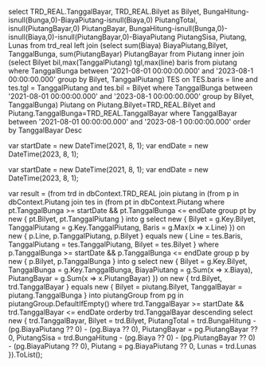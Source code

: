 select TRD_REAL.TanggalBayar, TRD_REAL.Bilyet as Bilyet,
BungaHitung-isnull(Bunga,0)-BiayaPiutang-isnull(Biaya,0) PiutangTotal,
isnull(PiutangBayar,0) PiutangBayar,
BungaHitung-isnull(Bunga,0)-isnull(Biaya,0)-isnull(PiutangBayar,0)-BiayaPiutang PiutangSisa, Piutang, Lunas
from trd_real left join
(select sum(Biaya) BiayaPiutang,Bilyet, TanggalBunga, sum(PiutangBayar) PiutangBayar from Piutang
inner join (select Bilyet bil,max(TanggalPiutang) tgl,max(line) baris from piutang 
where TanggalBunga between '2021-08-01 00:00:00.000' and '2023-08-1 00:00:00.000'  group by Bilyet, TanggalPiutang) TES on TES.baris = line and tes.tgl = TanggalPiutang and tes.bil = Bilyet 
where TanggalBunga between '2021-08-01 00:00:00.000' and '2023-08-1 00:00:00.000'  group by Bilyet, TanggalBunga)
Piutang on Piutang.Bilyet=TRD_REAL.Bilyet and Piutang.TanggalBunga=TRD_REAL.TanggalBayar
where TanggalBayar between '2021-08-01 00:00:00.000' and '2023-08-1 00:00:00.000'
order by TanggalBayar Desc

var startDate = new DateTime(2021, 8, 1);
var endDate = new DateTime(2023, 8, 1);

var startDate = new DateTime(2021, 8, 1);
var endDate = new DateTime(2023, 8, 1);

var result = (from trd in dbContext.TRD_REAL
              join piutang in
                  (from p in dbContext.Piutang
                   join tes in
                       (from pt in dbContext.Piutang
                        where pt.TanggalBunga >= startDate && pt.TanggalBunga <= endDate
                        group pt by new { pt.Bilyet, pt.TanggalPiutang } into g
                        select new
                        {
                            Bilyet = g.Key.Bilyet,
                            TanggalPiutang = g.Key.TanggalPiutang,
                            Baris = g.Max(x => x.Line)
                        })
                       on new { p.Line, p.TanggalPiutang, p.Bilyet } equals new { Line = tes.Baris, TanggalPiutang = tes.TanggalPiutang, Bilyet = tes.Bilyet }
                        where p.TanggalBunga >= startDate && p.TanggalBunga <= endDate
                        group p by new { p.Bilyet, p.TanggalBunga } into g
                        select new
                        {
                            Bilyet = g.Key.Bilyet,
                            TanggalBunga = g.Key.TanggalBunga,
                            BiayaPiutang = g.Sum(x => x.Biaya),
                            PiutangBayar = g.Sum(x => x.PiutangBayar)
                        })
                  on new { trd.Bilyet, trd.TanggalBayar } equals new { Bilyet = piutang.Bilyet, TanggalBayar = piutang.TanggalBunga } into piutangGroup
              from pg in piutangGroup.DefaultIfEmpty()
              where trd.TanggalBayar >= startDate && trd.TanggalBayar <= endDate
              orderby trd.TanggalBayar descending
              select new
              {
                  trd.TanggalBayar,
                  Bilyet = trd.Bilyet,
                  PiutangTotal = trd.BungaHitung - (pg.BiayaPiutang ?? 0) - (pg.Biaya ?? 0),
                  PiutangBayar = pg.PiutangBayar ?? 0,
                  PiutangSisa = trd.BungaHitung - (pg.Biaya ?? 0) - (pg.PiutangBayar ?? 0) - (pg.BiayaPiutang ?? 0),
                  Piutang = pg.BiayaPiutang ?? 0,
                  Lunas = trd.Lunas
              }).ToList();


